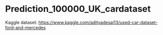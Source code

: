 # Prediction_100000_UK_cardataset
Kaggle dataset: https://www.kaggle.com/adityadesai13/used-car-dataset-ford-and-mercedes

